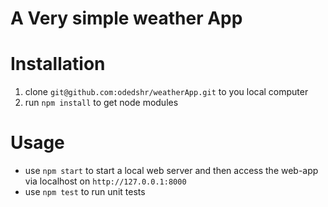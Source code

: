 A Very simple weather App
====================

# Installation
1. clone `git@github.com:odedshr/weatherApp.git` to you local computer
2. run `npm install` to get node modules

# Usage
- use `npm start` to start a local web server and then access the web-app via localhost on `http://127.0.0.1:8000`
- use `npm test` to run unit tests